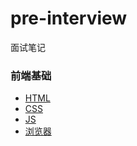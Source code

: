 # pre-interview
面试笔记

### 前端基础
- [HTML](https://github.com/coderzelin/pre-interview/blob/master/01HTML.md)
- [CSS](https://github.com/coderzelin/pre-interview/blob/master/02CSS.md)
- [JS](https://github.com/coderzelin/pre-interview/blob/master/03JS.md)
- [浏览器](https://github.com/coderzelin/pre-interview/blob/master/04%E6%B5%8F%E8%A7%88%E5%99%A8.md)
